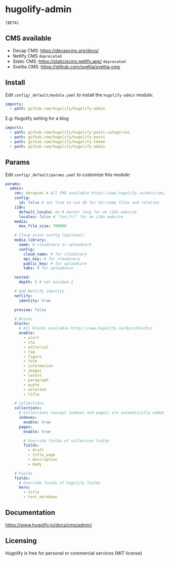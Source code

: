 # hugolify-admin

`[BETA]`

## CMS available
- Decap CMS: https://decapcms.org/docs/
- Netlify CMS `deprecated`
- Static CMS: https://staticjscms.netlify.app/ `deprecated`
- Sveltia CMS: https://github.com/sveltia/sveltia-cms

## Install

Edit `config/_default/module.yaml` to install the `hugolify-admin` module:

```yml
imports:
  - path: github.com/hugolify/hugolify-admin
```

E.g: Hugolify setting for a blog

```yml
imports:
  - path: github.com/hugolify/hugolify-posts-categories
  - path: github.com/hugolify/hugolify-posts
  - path: github.com/hugolify/hugolify-theme
  - path: github.com/hugolify/hugolify-admin
```

## Params

Edit `config/_default/params.yaml` to customize this module:

```yml
params:
  admin:
    cms: decapcms # All CMS available https://www.hugolify.io/docs/cms/admin/cms/
    config:
      id: false # set true to use ID for dir/name files and relation 
    i18n:
      default_locale: en # master lang for an i18n website 
      locales: false # "[en,fr]" for an i18n website
    media:
      max_file_size: 700000

    # Cloud asset config (optional)
    media_library:
      name: # cloudinary or uploadcare
      config:
        cloud_name: # for cloudinary
        api_key: # for cloudinary
        public_key: # for uploadcare
        tabs: # for uploadcare

    nested:
      depth: 5 # set minimum 2

    # Add Netlify identity
    netlify:
      identity: true

    preview: false

    # Blocks
    blocks:
      # All blocks available https://www.hugolify.io/docs/blocks/
      enable:
        - alert
        - cta
        - editorial
        - faq
        - figure
        - form
        - information
        - images
        - latest
        - paragraph
        - quote
        - selected
        - title

    # Collections
    collections:
      # Collections (except indexes and pages) are automatically added based on Hugo modules config, but you can hide a collection if needed.
      indexes:
        enable: true
      pages: 
        enable: true

        # Override fields of collection fields
        fields:
          - draft
          - title_page
          - description
          - body

    # Fields
    fields:
      # Override fields of hugolify fields
      hero:
        - title
        - text_markdown
```

## Documentation

https://www.hugolify.io/docs/cms/admin/

## Licensing

Hugolify is free for personal or commercial services (MIT license)
